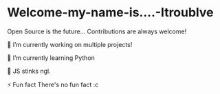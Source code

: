 # Welcome-my-name-is....-Itroublve
Open Source is the future... Contributions are always welcome!

🔭 I’m currently working on multiple projects!

🌱 I’m currently learning Python

💩 JS stinks ngl.

⚡ Fun fact There's no fun fact :c
